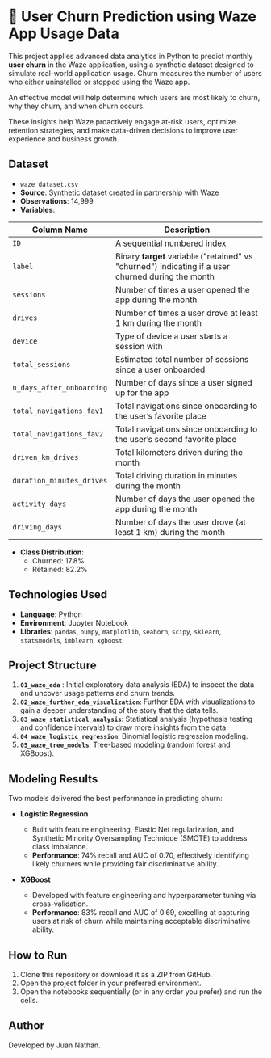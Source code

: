 # 🚗 User Churn Prediction using Waze App Usage Data

This project applies advanced data analytics in Python to predict monthly **user churn** in the Waze application, using a synthetic dataset designed to simulate real-world application usage. Churn measures the number of users who either uninstalled or stopped using the Waze app. 

An effective model will help determine which users are most likely to churn, why they churn, and when churn occurs.

These insights help Waze proactively engage at-risk users, optimize retention strategies, and make data-driven decisions to improve user experience and business growth. 

## Dataset

- `waze_dataset.csv`
- **Source**: Synthetic dataset created in partnership with Waze
- **Observations**: 14,999
- **Variables**:

| Column Name                | Description                                                                                         |
|-------------------------   |-----------------------------------------------------------------------------------------------------|
| `ID`                       | A sequential numbered index                                                                         |
| `label`                    | Binary **target** variable ("retained" vs "churned") indicating if a user churned during the month  |
| `sessions`                 | Number of times a user opened the app during the month                                              |
| `drives`                   | Number of times a user drove at least 1 km during the month                                         |
| `device`                   | Type of device a user starts a session with                                                         |
| `total_sessions`           | Estimated total number of sessions since a user onboarded                                           |
| `n_days_after_onboarding`  | Number of days since a user signed up for the app                                                   |
| `total_navigations_fav1`   | Total navigations since onboarding to the user’s favorite place                                     |
| `total_navigations_fav2`   | Total navigations since onboarding to the user’s second favorite place                              |
| `driven_km_drives`         | Total kilometers driven during the month                                                            |
| `duration_minutes_drives`  | Total driving duration in minutes during the month                                                  |
| `activity_days`            | Number of days the user opened the app during the month                                             |
| `driving_days`             | Number of days the user drove (at least 1 km) during the month                                      |

- **Class Distribution**:
  - Churned: 17.8%
  - Retained: 82.2%

## Technologies Used

- **Language**: Python
- **Environment**: Jupyter Notebook
- **Libraries**: `pandas`, `numpy`, `matplotlib`, `seaborn`, `scipy`, `sklearn`, `statsmodels`, `imblearn`, `xgboost`
  
 ## Project Structure
 1. **`01_waze_eda`** : Initial exploratory data analysis (EDA) to inspect the data and uncover usage patterns and churn trends.
 2. **`02_waze_further_eda_visualization`**: Further EDA with visualizations to gain a deeper understanding of the story that the data tells.
 3. **`03_waze_statistical_analysis`**: Statistical analysis (hypothesis testing and confidence intervals) to draw more insights from the data.
 4. **`04_waze_logistic_regression`**: Binomial logistic regression modeling.
 5. **`05_waze_tree_models`**: Tree-based modeling (random forest and XGBoost).

## Modeling Results

Two models delivered the best performance in predicting churn:

- **Logistic Regression**  
  - Built with feature engineering, Elastic Net regularization, and Synthetic Minority Oversampling Technique (SMOTE) to address class imbalance.  
  - **Performance**: 74% recall and AUC of 0.70, effectively identifying likely churners while providing fair discriminative ability.

- **XGBoost**  
  - Developed with feature engineering and hyperparameter tuning via cross-validation.  
  - **Performance**: 83% recall and AUC of 0.69, excelling at capturing users at risk of churn while maintaining acceptable discriminative ability.

## How to Run

1. Clone this repository or download it as a ZIP from GitHub. 
2. Open the project folder in your preferred environment.
3. Open the notebooks sequentially (or in any order you prefer) and run the cells.

## Author

Developed by Juan Nathan.
